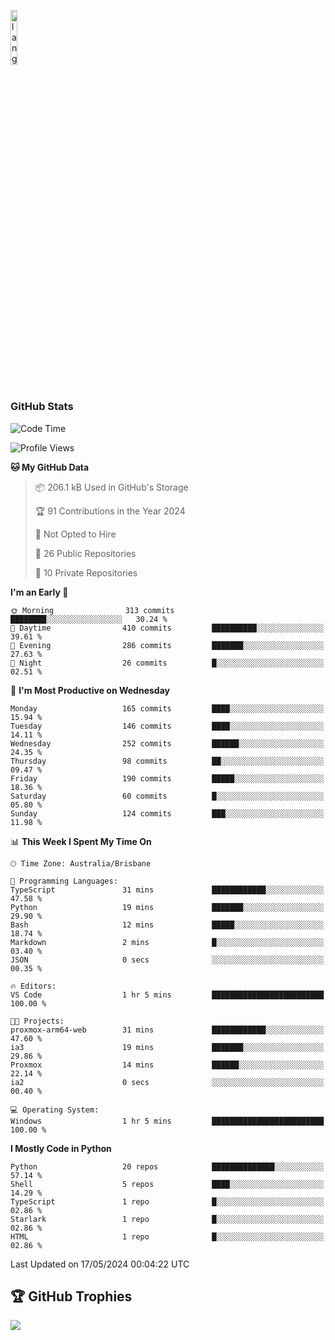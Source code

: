 <p align="left"><img width=15%" src="https://github.com/alansmathew/alansmathew/raw/master/lang.gif" alt="lang image here" /></p>

# <h3 align="left">GitHub Stats</h3>

<!--START_SECTION:waka-->
![Code Time](http://img.shields.io/badge/Code%20Time-379%20hrs%202%20mins-blue)

![Profile Views](http://img.shields.io/badge/Profile%20Views-0-blue)

**🐱 My GitHub Data** 

> 📦 206.1 kB Used in GitHub's Storage 
 > 
> 🏆 91 Contributions in the Year 2024
 > 
> 🚫 Not Opted to Hire
 > 
> 📜 26 Public Repositories 
 > 
> 🔑 10 Private Repositories 
 > 
**I'm an Early 🐤** 

```text
🌞 Morning                313 commits         ████████░░░░░░░░░░░░░░░░░   30.24 % 
🌆 Daytime                410 commits         ██████████░░░░░░░░░░░░░░░   39.61 % 
🌃 Evening                286 commits         ███████░░░░░░░░░░░░░░░░░░   27.63 % 
🌙 Night                  26 commits          █░░░░░░░░░░░░░░░░░░░░░░░░   02.51 % 
```
📅 **I'm Most Productive on Wednesday** 

```text
Monday                   165 commits         ████░░░░░░░░░░░░░░░░░░░░░   15.94 % 
Tuesday                  146 commits         ████░░░░░░░░░░░░░░░░░░░░░   14.11 % 
Wednesday                252 commits         ██████░░░░░░░░░░░░░░░░░░░   24.35 % 
Thursday                 98 commits          ██░░░░░░░░░░░░░░░░░░░░░░░   09.47 % 
Friday                   190 commits         █████░░░░░░░░░░░░░░░░░░░░   18.36 % 
Saturday                 60 commits          █░░░░░░░░░░░░░░░░░░░░░░░░   05.80 % 
Sunday                   124 commits         ███░░░░░░░░░░░░░░░░░░░░░░   11.98 % 
```


📊 **This Week I Spent My Time On** 

```text
🕑︎ Time Zone: Australia/Brisbane

💬 Programming Languages: 
TypeScript               31 mins             ████████████░░░░░░░░░░░░░   47.58 % 
Python                   19 mins             ███████░░░░░░░░░░░░░░░░░░   29.90 % 
Bash                     12 mins             █████░░░░░░░░░░░░░░░░░░░░   18.74 % 
Markdown                 2 mins              █░░░░░░░░░░░░░░░░░░░░░░░░   03.40 % 
JSON                     0 secs              ░░░░░░░░░░░░░░░░░░░░░░░░░   00.35 % 

🔥 Editors: 
VS Code                  1 hr 5 mins         █████████████████████████   100.00 % 

🐱‍💻 Projects: 
proxmox-arm64-web        31 mins             ████████████░░░░░░░░░░░░░   47.60 % 
ia3                      19 mins             ███████░░░░░░░░░░░░░░░░░░   29.86 % 
Proxmox                  14 mins             ██████░░░░░░░░░░░░░░░░░░░   22.14 % 
ia2                      0 secs              ░░░░░░░░░░░░░░░░░░░░░░░░░   00.40 % 

💻 Operating System: 
Windows                  1 hr 5 mins         █████████████████████████   100.00 % 
```

**I Mostly Code in Python** 

```text
Python                   20 repos            ██████████████░░░░░░░░░░░   57.14 % 
Shell                    5 repos             ████░░░░░░░░░░░░░░░░░░░░░   14.29 % 
TypeScript               1 repo              █░░░░░░░░░░░░░░░░░░░░░░░░   02.86 % 
Starlark                 1 repo              █░░░░░░░░░░░░░░░░░░░░░░░░   02.86 % 
HTML                     1 repo              █░░░░░░░░░░░░░░░░░░░░░░░░   02.86 % 
```




 Last Updated on 17/05/2024 00:04:22 UTC
<!--END_SECTION:waka-->

## 🏆 GitHub Trophies

![](https://github-profile-trophy.vercel.app/?username=samh06&theme=discord&no-frame=true&no-bg=false&margin-w=4)
